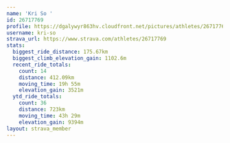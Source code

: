 ```yaml
---
name: 'Kri So '
id: 26717769
profile: https://dgalywyr863hv.cloudfront.net/pictures/athletes/26717769/7761026/14/large.jpg
username: kri-so
strava_url: https://www.strava.com/athletes/26717769
stats:
  biggest_ride_distance: 175.67km
  biggest_climb_elevation_gain: 1102.6m
  recent_ride_totals:
    count: 14
    distance: 412.09km
    moving_time: 19h 55m
    elevation_gain: 3521m
  ytd_ride_totals:
    count: 36
    distance: 723km
    moving_time: 43h 29m
    elevation_gain: 9394m
layout: strava_member
--- 
```

